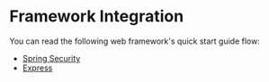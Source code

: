 # Framework Integration

<LastUpdated/>

You can read the following web framework's quick start guide flow:

- [Spring Security](/en/frameworks/spring-security/)
- [Express](/en/frameworks/express/)

